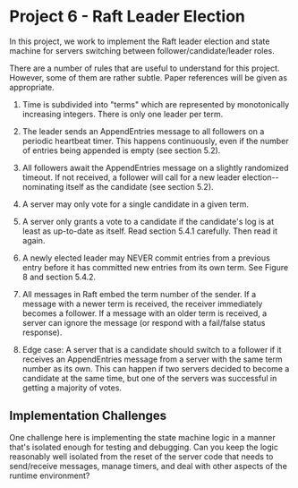 # Project 6 - Raft Leader Election

In this project, we work to implement the Raft leader election and state machine for servers switching between follower/candidate/leader roles.  

There are a number of rules that are useful to understand for this project.   However, some of them are rather subtle.  Paper references will be given as appropriate.

1. Time is subdivided into "terms" which are represented by monotonically increasing integers.  There is only one leader per term.

2. The leader sends an AppendEntries message to all followers on a periodic heartbeat timer.  This happens continuously, even if the number of entries being appended is empty (see section 5.2). 

3. All followers await the AppendEntries message on a slightly randomized timeout.  If not received, a follower will call for a new leader election--nominating itself as the candidate (see section 5.2).

4. A server may only vote for a single candidate in a given term.

5. A server only grants a vote to a candidate if the candidate's log is at least as up-to-date as itself. Read section 5.4.1 carefully.  Then read it again.

6. A newly elected leader may NEVER commit entries from a previous entry before it has committed new entries from its own term.   See Figure 8 and section 5.4.2. 

7. All messages in Raft embed the term number of the sender.   If a message with a newer term is received, the receiver immediately becomes a follower.   If a message with an older term is received, a server can ignore the message (or respond with a fail/false status response).  

8. Edge case:  A server that is a candidate should switch to a follower if it receives an AppendEntries message from a server with the same term number as its own.   This can happen if two servers decided to become a candidate at the same time, but one of the servers was successful in getting a majority of votes.   

## Implementation Challenges

One challenge here is implementing the state machine logic in a manner that's isolated enough for testing and debugging.  Can you keep the logic reasonably well isolated from the reset of the server code that needs to send/receive messages, manage timers, and deal with other aspects of the runtime environment?
